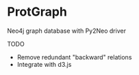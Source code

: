 # ProtGraph
Neo4j graph database with Py2Neo driver 

TODO  
- Remove redundant "backward" relations  
- Integrate with d3.js
